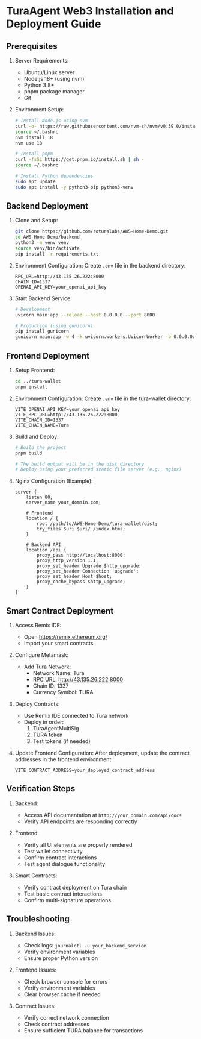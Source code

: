 # TuraAgent Web3 Installation and Deployment Guide

## Prerequisites

1. Server Requirements:
   - Ubuntu/Linux server
   - Node.js 18+ (using nvm)
   - Python 3.8+
   - pnpm package manager
   - Git

2. Environment Setup:
   ```bash
   # Install Node.js using nvm
   curl -o- https://raw.githubusercontent.com/nvm-sh/nvm/v0.39.0/install.sh | bash
   source ~/.bashrc
   nvm install 18
   nvm use 18

   # Install pnpm
   curl -fsSL https://get.pnpm.io/install.sh | sh -
   source ~/.bashrc

   # Install Python dependencies
   sudo apt update
   sudo apt install -y python3-pip python3-venv
   ```

## Backend Deployment

1. Clone and Setup:
   ```bash
   git clone https://github.com/roturalabs/AWS-Home-Demo.git
   cd AWS-Home-Demo/backend
   python3 -m venv venv
   source venv/bin/activate
   pip install -r requirements.txt
   ```

2. Environment Configuration:
   Create `.env` file in the backend directory:
   ```
   RPC_URL=http://43.135.26.222:8000
   CHAIN_ID=1337
   OPENAI_API_KEY=your_openai_api_key
   ```

3. Start Backend Service:
   ```bash
   # Development
   uvicorn main:app --reload --host 0.0.0.0 --port 8000

   # Production (using gunicorn)
   pip install gunicorn
   gunicorn main:app -w 4 -k uvicorn.workers.UvicornWorker -b 0.0.0.0:8000
   ```

## Frontend Deployment

1. Setup Frontend:
   ```bash
   cd ../tura-wallet
   pnpm install
   ```

2. Environment Configuration:
   Create `.env` file in the tura-wallet directory:
   ```
   VITE_OPENAI_API_KEY=your_openai_api_key
   VITE_RPC_URL=http://43.135.26.222:8000
   VITE_CHAIN_ID=1337
   VITE_CHAIN_NAME=Tura
   ```

3. Build and Deploy:
   ```bash
   # Build the project
   pnpm build

   # The build output will be in the dist directory
   # Deploy using your preferred static file server (e.g., nginx)
   ```

4. Nginx Configuration (Example):
   ```nginx
   server {
       listen 80;
       server_name your_domain.com;

       # Frontend
       location / {
           root /path/to/AWS-Home-Demo/tura-wallet/dist;
           try_files $uri $uri/ /index.html;
       }

       # Backend API
       location /api {
           proxy_pass http://localhost:8000;
           proxy_http_version 1.1;
           proxy_set_header Upgrade $http_upgrade;
           proxy_set_header Connection 'upgrade';
           proxy_set_header Host $host;
           proxy_cache_bypass $http_upgrade;
       }
   }
   ```

## Smart Contract Deployment

1. Access Remix IDE:
   - Open https://remix.ethereum.org/
   - Import your smart contracts

2. Configure Metamask:
   - Add Tura Network:
     - Network Name: Tura
     - RPC URL: http://43.135.26.222:8000
     - Chain ID: 1337
     - Currency Symbol: TURA

3. Deploy Contracts:
   - Use Remix IDE connected to Tura network
   - Deploy in order:
     1. TuraAgentMultiSig
     2. TURA token
     3. Test tokens (if needed)

4. Update Frontend Configuration:
   After deployment, update the contract addresses in the frontend environment:
   ```
   VITE_CONTRACT_ADDRESS=your_deployed_contract_address
   ```

## Verification Steps

1. Backend:
   - Access API documentation at `http://your_domain.com/api/docs`
   - Verify API endpoints are responding correctly

2. Frontend:
   - Verify all UI elements are properly rendered
   - Test wallet connectivity
   - Confirm contract interactions
   - Test agent dialogue functionality

3. Smart Contracts:
   - Verify contract deployment on Tura chain
   - Test basic contract interactions
   - Confirm multi-signature operations

## Troubleshooting

1. Backend Issues:
   - Check logs: `journalctl -u your_backend_service`
   - Verify environment variables
   - Ensure proper Python version

2. Frontend Issues:
   - Check browser console for errors
   - Verify environment variables
   - Clear browser cache if needed

3. Contract Issues:
   - Verify correct network connection
   - Check contract addresses
   - Ensure sufficient TURA balance for transactions
